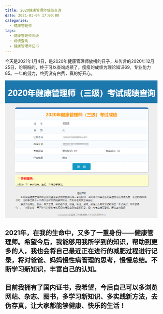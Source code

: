 ```yaml
---
title: 2020健康管理师成绩查询
date: 2021-01-04 17:00:00
categories:
  - 健康管理师
tags:
  - 健康管理师三级
  - 成绩查询
  - 健康管理师证书
---
```

今天是2021年1月4日，是2020年健康管理师放榜的日子，从传言的2020年12月25日，盼啊盼的，终于可以查询成绩了。瘦瘦的成绩为理论知识69，专业能力85。一年的努力，终究没有白费，真的好开心。

![](/images/HealthManager/06_CJCX_1.png)

## 2021年，在我的生命中，又多了一重身份——健康管理师。希望今后，我能够用我所学到的知识，帮助到更多的人，我也会将自己最近正在进行的减肥过程进行记录，将对爸爸、妈妈慢性病管理的思考，慢慢总结。不断学习新知识，丰富自己的认知。
## 目前我拥有了国内证书，我希望，今后自己可以多浏览网站、杂志、图书，多学习新知识、多实践新方法，去伪存真，让大家都能够健康、快乐的生活！